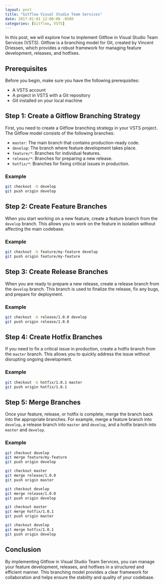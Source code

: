 ```yaml
---
layout: post
title: "Gitflow Visual Studio Team Services"
date: 2017-01-01 12:00:00 -0500
categories: [Gitflow, VSTS]
---
```


In this post, we will explore how to implement Gitflow in Visual Studio Team Services (VSTS). Gitflow is a branching model for Git, created by Vincent Driessen, which provides a robust framework for managing feature development, releases, and hotfixes.

## Prerequisites

Before you begin, make sure you have the following prerequisites:

- A VSTS account
- A project in VSTS with a Git repository
- Git installed on your local machine

## Step 1: Create a Gitflow Branching Strategy

First, you need to create a Gitflow branching strategy in your VSTS project. The Gitflow model consists of the following branches:

- `master`: The main branch that contains production-ready code.
- `develop`: The branch where feature development takes place.
- `feature/*`: Branches for individual features.
- `release/*`: Branches for preparing a new release.
- `hotfix/*`: Branches for fixing critical issues in production.

### Example

```sh
git checkout -b develop
git push origin develop
```

## Step 2: Create Feature Branches

When you start working on a new feature, create a feature branch from the `develop` branch. This allows you to work on the feature in isolation without affecting the main codebase.

### Example

```sh
git checkout -b feature/my-feature develop
git push origin feature/my-feature
```

## Step 3: Create Release Branches

When you are ready to prepare a new release, create a release branch from the `develop` branch. This branch is used to finalize the release, fix any bugs, and prepare for deployment.

### Example

```sh
git checkout -b release/1.0.0 develop
git push origin release/1.0.0
```

## Step 4: Create Hotfix Branches

If you need to fix a critical issue in production, create a hotfix branch from the `master` branch. This allows you to quickly address the issue without disrupting ongoing development.

### Example

```sh
git checkout -b hotfix/1.0.1 master
git push origin hotfix/1.0.1
```

## Step 5: Merge Branches

Once your feature, release, or hotfix is complete, merge the branch back into the appropriate branches. For example, merge a feature branch into `develop`, a release branch into `master` and `develop`, and a hotfix branch into `master` and `develop`.

### Example

```sh
git checkout develop
git merge feature/my-feature
git push origin develop

git checkout master
git merge release/1.0.0
git push origin master

git checkout develop
git merge release/1.0.0
git push origin develop

git checkout master
git merge hotfix/1.0.1
git push origin master

git checkout develop
git merge hotfix/1.0.1
git push origin develop
```

## Conclusion

By implementing Gitflow in Visual Studio Team Services, you can manage your feature development, releases, and hotfixes in a structured and efficient manner. This branching model provides a clear framework for collaboration and helps ensure the stability and quality of your codebase.
